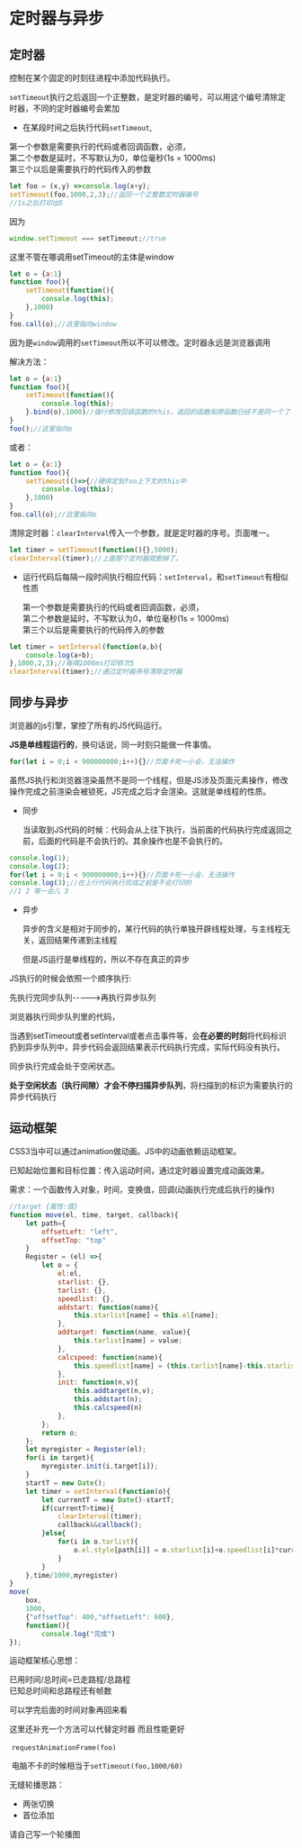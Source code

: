 # 定时器与异步

## 定时器

控制在某个固定的时刻往进程中添加代码执行。

`setTimeout`执行之后返回一个正整数，是定时器的编号，可以用这个编号清除定时器，不同的定时器编号会累加

* 在某段时间之后执行代码`setTimeout`,

第一个参数是需要执行的代码或者回调函数，必须，    
第二个参数是延时，不写默认为0，单位毫秒(1s = 1000ms)    
第三个以后是需要执行的代码传入的参数

```js
let foo = (x,y) =>console.log(x+y);
setTimeout(foo,1000,2,3);//返回一个正整数定时器编号
//1s之后打印出5
```

因为

```js
window.setTimeout === setTimeout;//true
```

这里不管在哪调用setTimeout的主体是window

```js
let o = {a:1}
function foo(){
    setTimeout(function(){
        console.log(this);
    },1000)
}
foo.call(o);//这里指向window
```

因为是`window`调用的`setTimeout`所以不可以修改。定时器永远是浏览器调用

解决方法：

```js
let o = {a:1}
function foo(){
    setTimeout(function(){
        console.log(this);
    }.bind(o),1000)//强行修改回调函数的this，返回的函数和原函数已经不是同一个了
}
foo();//这里指向o
```

或者：

```js
let o = {a:1}
function foo(){
    setTimeout(()=>{//硬绑定到foo上下文的this中
        console.log(this);
    },1000)
}
foo.call(o);//这里指向o
```

清除定时器：`clearInterval`传入一个参数，就是定时器的序号。页面唯一。

```js
let timer = setTimeout(function(){},5000);
clearInterval(timer);//上面那个定时器就删掉了。
```

* 运行代码后每隔一段时间执行相应代码：`setInterval`，和`setTimeout`有相似性质

  第一个参数是需要执行的代码或者回调函数，必须，    
  第二个参数是延时，不写默认为0，单位毫秒(1s = 1000ms)    
  第三个以后是需要执行的代码传入的参数

```js
let timer = setInterval(function(a,b){
    console.log(a+b);
},1000,2,3);//每隔1000ms打印依次5
clearInterval(timer);//通过定时器序号清除定时器
```



## 同步与异步

浏览器的js引擎，掌控了所有的JS代码运行。

**JS是单线程运行的**，换句话说，同一时刻只能做一件事情。

```js
for(let i = 0;i < 900000000;i++){}//页面卡死一小会，无法操作
```

虽然JS执行和浏览器渲染虽然不是同一个线程，但是JS涉及页面元素操作，修改操作完成之前渲染会被锁死，JS完成之后才会渲染。这就是单线程的性质。

* 同步

  当读取到JS代码的时候：代码会从上往下执行，当前面的代码执行完成返回之前，后面的代码是不会执行的。其余操作也是不会执行的。

```js
console.log(1);
console.log(2);
for(let i = 0;i < 900000000;i++){}//页面卡死一小会，无法操作
console.log(3);//在上行代码执行完成之前是不会打印的
//1 2 等一会儿 3
```

* 异步

  异步的含义是相对于同步的，某行代码的执行单独开辟线程处理，与主线程无关，返回结果传递到主线程

  但是JS运行是单线程的，所以不存在真正的异步

JS执行的时候会依照一个顺序执行:

先执行完同步队列----->再执行异步队列

浏览器执行同步队列里的代码，

当遇到setTimeout或者setInterval或者点击事件等，会**在必要的时刻**将代码标识扔到异步队列中，异步代码会返回结果表示代码执行完成，实际代码没有执行。

同步执行完成会处于空闲状态。

**处于空闲状态（执行间隙）才会不停扫描异步队列**，将扫描到的标识为需要执行的异步代码执行



## 运动框架

CSS3当中可以通过animation做动画。JS中的动画依赖运动框架。

已知起始位置和目标位置：传入运动时间，通过定时器设置完成动画效果。

需求：一个函数传入对象，时间，变换值，回调(动画执行完成后执行的操作)

```js
//target {属性:值}
function move(el, time, target, callback){
	let path={
		offsetLeft: "left",
		offsetTop: "top"
	}
    Register = (el) =>{
        let o = {
            el:el,
            starlist: {},
            tarlist: {},
            speedlist: {},
            addstart: function(name){
            	this.starlist[name] = this.el[name];
        	},
            addtarget: function(name, value){
                this.tarlist[name] = value;
            },
            calcspeed: function(name){
                this.speedlist[name] = (this.tarlist[name]-this.starlist[name])/time;
            },
            init: function(n,v){
            	this.addtarget(n,v);
		        this.addstart(n);
		        this.calcspeed(n)
            },
        };
        return o;
    };
    let myregister = Register(el);
    for(i in target){
        myregister.init(i,target[i]);
    }
    startT = new Date();
    let timer = setInterval(function(o){
    	let currentT = new Date()-startT;
    	if(currentT>time){
    		clearInterval(timer);
    		callback&&callback();
    	}else{
    		for(i in o.tarlist){
        		o.el.style[path[i]] = o.starlist[i]+o.speedlist[i]*currentT + 'px';
    		}
    	}
    },time/1000,myregister)
}
move(
	box,
	1000,
	{"offsetTop": 400,"offsetLeft": 600},
	function(){
		console.log("完成")
});
```

运动框架核心思想：

已用时间/总时间=已走路程/总路程    
已知总时间和总路程还有帧数    

可以学完后面的时间对象再回来看

这里还补充一个方法可以代替定时器 而且性能更好



​    `requestAnimationFrame(foo)`

​    电脑不卡的时候相当于`setTimeout(foo,1000/60)`



无缝轮播思路：

* 两张切换
* 首位添加

请自己写一个轮播图

